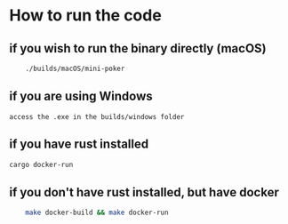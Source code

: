 # How to run the code

## if you wish to run the binary directly (macOS)

```bash
    ./builds/macOS/mini-poker
```

## if you are using Windows

    access the .exe in the builds/windows folder

## if you have rust installed

```bash
cargo docker-run
```

## if you don't have rust installed, but have docker

```bash
    make docker-build && make docker-run
```
